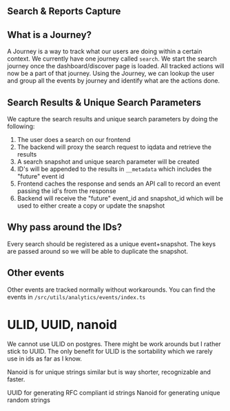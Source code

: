 ## Search & Reports Capture

## What is a Journey?

A Journey is a way to track what our users are doing within a certain context. We currently have one journey called `search`.
We start the search journey once the dashboard/discover page is loaded. All tracked actions will now be a part of that journey.
Using the Journey, we can lookup the user and group all the events by journey and identify what are the actions done.

## Search Results & Unique Search Parameters

We capture the search results and unique search parameters by doing the following:
1. The user does a search on our frontend
2. The backend will proxy the search request to iqdata and retrieve the results
3. A search snapshot and unique search parameter will be created
4. ID's will be appended to the results in `__metadata` which includes the "future" event id
5. Frontend caches the response and sends an API call to record an event passing the id's from the response
6. Backend will receive the "future" event_id and snapshot_id which will be used to either create a copy or update the snapshot

## Why pass around the IDs?

Every search should be registered as a unique event+snapshot.
The keys are passed around so we will be able to duplicate the snapshot.

## Other events

Other events are tracked normally without workarounds. 
You can find the events in `/src/utils/analytics/events/index.ts`

# ULID, UUID, nanoid

We cannot use ULID on postgres. There might be work arounds but I rather stick to UUID. 
The only benefit for ULID is the sortability which we rarely use in ids as far as I know.

Nanoid is for unique strings similar but is way shorter, recognizable and faster.

UUID for generating RFC compliant id strings
Nanoid for generating unique random strings
